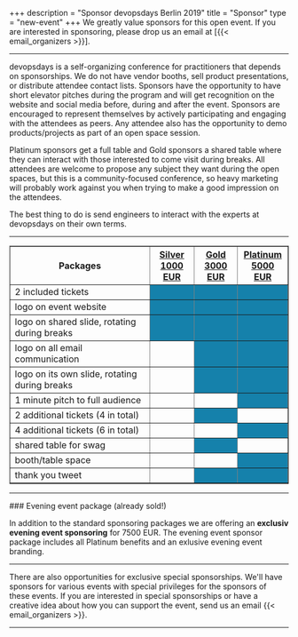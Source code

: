 +++
description = "Sponsor devopsdays Berlin 2019"
title = "Sponsor"
type = "new-event"
+++
We greatly value sponsors for this open event.  If you are interested in sponsoring, please drop us an email at [{{< email_organizers >}}].

<hr>

devopsdays is a self-organizing conference for practitioners that depends on sponsorships. We do not have vendor booths, sell product presentations, or distribute attendee contact lists. Sponsors have the opportunity to have short elevator pitches during the program and will get recognition on the website and social media before, during and after the event. Sponsors are encouraged to represent themselves by actively participating and engaging with the attendees as peers. Any attendee also has the opportunity to demo products/projects as part of an open space session.
<p>
</p>
<p>
Platinum sponsors get a full table and Gold sponsors a shared table where they can interact with those interested to come visit during breaks. All attendees are welcome to propose any subject they want during the open spaces, but this is a community-focused conference, so heavy marketing will probably work against you when trying to make a good impression on the attendees.
</p>
<p>
The best thing to do is send engineers to interact with the experts at devopsdays on their own terms.
</p>

<hr/>

<div align="center">
<table border=1 cellspacing=1>
  <tr>
    <th>Packages</th>
    <th><center><b><u>Silver<br />1000 EUR</u></center></b></th>
    <th><center><b><u>Gold<br />3000 EUR</u></center></b></th>
    <th><center><b><u>Platinum<br />5000 EUR</u></center></b></th>
  </tr>
<tr><td>2 included tickets</td><td bgcolor="#1581AB"">&nbsp;</td><td bgcolor="#1581AB"">&nbsp;</td><td bgcolor="#1581AB"">&nbsp;</td></tr>
<tr><td>logo on event website</td><td bgcolor="#1581AB"">&nbsp;</td><td bgcolor="#1581AB"">&nbsp;</td><td bgcolor="#1581AB"">&nbsp;</td></tr>
<tr><td>logo on shared slide, rotating during breaks</td><td bgcolor="#1581AB"">&nbsp;</td><td bgcolor="#1581AB"">&nbsp;</td><td bgcolor="#1581AB"">&nbsp;</td></tr>
<tr><td>logo on all email communication</td><td>&nbsp;</td><td bgcolor="#1581AB"">&nbsp;</td><td bgcolor="#1581AB"">&nbsp;</td></tr>
<tr><td>logo on its own slide, rotating during breaks</td><td>&nbsp;</td><td bgcolor="#1581AB"">&nbsp;</td><td bgcolor="#1581AB"">&nbsp;</td></tr>
<tr><td>1 minute pitch to full audience</td><td>&nbsp;</td><td>&nbsp;</td><td bgcolor="#1581AB"">&nbsp;</td></tr>
<tr><td>2 additional tickets (4 in total)</td><td>&nbsp;</td><td bgcolor="#1581AB"">&nbsp;</td><td>&nbsp;</td></tr>
<tr><td>4 additional tickets (6 in total)</td><td>&nbsp;</td><td>&nbsp;</td><td bgcolor="#1581AB"">&nbsp;</td></tr>
<tr><td>shared table for swag</td><td>&nbsp;</td><td bgcolor="#1581AB"">&nbsp;</td><td>&nbsp;</td></tr>
<tr><td>booth/table space</td><td>&nbsp;</td><td>&nbsp;</td><td bgcolor="#1581AB"">&nbsp;</td></tr>
<tr><td>thank you tweet</td><td>&nbsp;</td><td bgcolor="#1581AB">&nbsp;</td><td bgcolor="#1581AB">&nbsp;</td></tr>
</table>
</div>
<hr/>
### Evening event package (already sold!)
<p>
In addition to the standard sponsoring packages we are offering an <b>exclusiv evening event sponsoring</b> for 7500 EUR. The evening event sponsor package includes all Platinum benefits and an exlusive evening event branding.
</p>
<hr/>
<p>
There are also opportunities for exclusive special sponsorships. We'll have sponsors for various events with special privileges for the sponsors of these events. If you are interested in special sponsorships or have a creative idea about how you can support the event, send us an email {{< email_organizers >}}.
<br/>
<hr/>